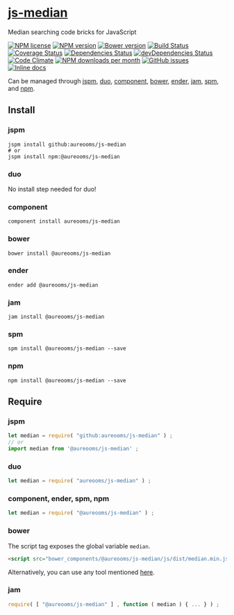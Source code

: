 [js-median](http://aureooms.github.io/js-median)
==

Median searching code bricks for JavaScript

[![NPM license](http://img.shields.io/npm/l/@aureooms/js-median.svg?style=flat)](https://raw.githubusercontent.com/aureooms/js-median/master/LICENSE)
[![NPM version](http://img.shields.io/npm/v/@aureooms/js-median.svg?style=flat)](https://www.npmjs.org/package/@aureooms/js-median)
[![Bower version](http://img.shields.io/bower/v/@aureooms/js-median.svg?style=flat)](http://bower.io/search/?q=@aureooms/js-median)
[![Build Status](http://img.shields.io/travis/aureooms/js-median.svg?style=flat)](https://travis-ci.org/aureooms/js-median)
[![Coverage Status](http://img.shields.io/coveralls/aureooms/js-median.svg?style=flat)](https://coveralls.io/r/aureooms/js-median)
[![Dependencies Status](http://img.shields.io/david/aureooms/js-median.svg?style=flat)](https://david-dm.org/aureooms/js-median#info=dependencies)
[![devDependencies Status](http://img.shields.io/david/dev/aureooms/js-median.svg?style=flat)](https://david-dm.org/aureooms/js-median#info=devDependencies)
[![Code Climate](http://img.shields.io/codeclimate/github/aureooms/js-median.svg?style=flat)](https://codeclimate.com/github/aureooms/js-median)
[![NPM downloads per month](http://img.shields.io/npm/dm/@aureooms/js-median.svg?style=flat)](https://www.npmjs.org/package/@aureooms/js-median)
[![GitHub issues](http://img.shields.io/github/issues/aureooms/js-median.svg?style=flat)](https://github.com/aureooms/js-median/issues)
[![Inline docs](http://inch-ci.org/github/aureooms/js-median.svg?branch=master&style=shields)](http://inch-ci.org/github/aureooms/js-median)

Can be managed through [jspm](https://github.com/jspm/jspm-cli),
[duo](https://github.com/duojs/duo),
[component](https://github.com/componentjs/component),
[bower](https://github.com/bower/bower),
[ender](https://github.com/ender-js/Ender),
[jam](https://github.com/caolan/jam),
[spm](https://github.com/spmjs/spm),
and [npm](https://github.com/npm/npm).

## Install

### jspm
```terminal
jspm install github:aureooms/js-median
# or
jspm install npm:@aureooms/js-median
```
### duo
No install step needed for duo!

### component
```terminal
component install aureooms/js-median
```

### bower
```terminal
bower install @aureooms/js-median
```

### ender
```terminal
ender add @aureooms/js-median
```

### jam
```terminal
jam install @aureooms/js-median
```

### spm
```terminal
spm install @aureooms/js-median --save
```

### npm
```terminal
npm install @aureooms/js-median --save
```

## Require
### jspm
```js
let median = require( "github:aureooms/js-median" ) ;
// or
import median from '@aureooms/js-median' ;
```
### duo
```js
let median = require( "aureooms/js-median" ) ;
```

### component, ender, spm, npm
```js
let median = require( "@aureooms/js-median" ) ;
```

### bower
The script tag exposes the global variable `median`.
```html
<script src="bower_components/@aureooms/js-median/js/dist/median.min.js"></script>
```
Alternatively, you can use any tool mentioned [here](http://bower.io/docs/tools/).

### jam
```js
require( [ "@aureooms/js-median" ] , function ( median ) { ... } ) ;
```